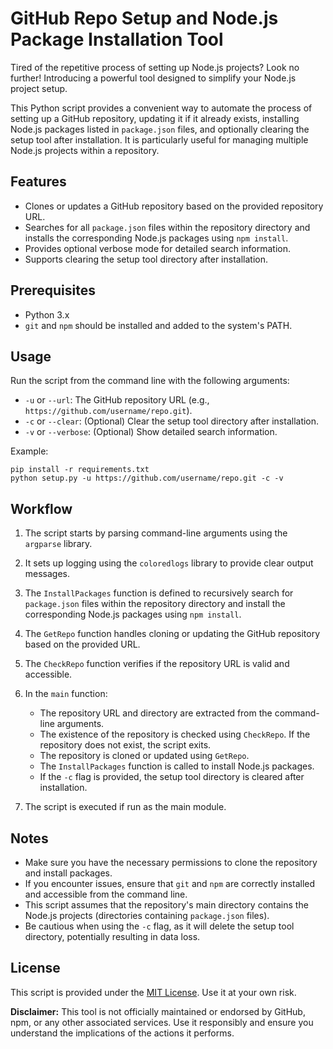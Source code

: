 # GitHub Repo Setup and Node.js Package Installation Tool

Tired of the repetitive process of setting up Node.js projects? Look no further! Introducing a powerful tool designed to simplify your Node.js project setup.

This Python script provides a convenient way to automate the process of setting up a GitHub repository, updating it if it already exists, installing Node.js packages listed in `package.json` files, and optionally clearing the setup tool after installation. It is particularly useful for managing multiple Node.js projects within a repository.

## Features

- Clones or updates a GitHub repository based on the provided repository URL.
- Searches for all `package.json` files within the repository directory and installs the corresponding Node.js packages using `npm install`.
- Provides optional verbose mode for detailed search information.
- Supports clearing the setup tool directory after installation.

## Prerequisites

- Python 3.x
- `git` and `npm` should be installed and added to the system's PATH.

## Usage

Run the script from the command line with the following arguments:

- `-u` or `--url`: The GitHub repository URL (e.g., `https://github.com/username/repo.git`).
- `-c` or `--clear`: (Optional) Clear the setup tool directory after installation.
- `-v` or `--verbose`: (Optional) Show detailed search information.

Example:

```shell
pip install -r requirements.txt
python setup.py -u https://github.com/username/repo.git -c -v
```

## Workflow

1. The script starts by parsing command-line arguments using the `argparse` library.

2. It sets up logging using the `coloredlogs` library to provide clear output messages.

3. The `InstallPackages` function is defined to recursively search for `package.json` files within the repository directory and install the corresponding Node.js packages using `npm install`.

4. The `GetRepo` function handles cloning or updating the GitHub repository based on the provided URL.

5. The `CheckRepo` function verifies if the repository URL is valid and accessible.

6. In the `main` function:
   - The repository URL and directory are extracted from the command-line arguments.
   - The existence of the repository is checked using `CheckRepo`. If the repository does not exist, the script exits.
   - The repository is cloned or updated using `GetRepo`.
   - The `InstallPackages` function is called to install Node.js packages.
   - If the `-c` flag is provided, the setup tool directory is cleared after installation.

7. The script is executed if run as the main module.

## Notes

- Make sure you have the necessary permissions to clone the repository and install packages.
- If you encounter issues, ensure that `git` and `npm` are correctly installed and accessible from the command line.
- This script assumes that the repository's main directory contains the Node.js projects (directories containing `package.json` files).
- Be cautious when using the `-c` flag, as it will delete the setup tool directory, potentially resulting in data loss.

## License

This script is provided under the [MIT License](LICENSE). Use it at your own risk.

**Disclaimer:** This tool is not officially maintained or endorsed by GitHub, npm, or any other associated services. Use it responsibly and ensure you understand the implications of the actions it performs.
